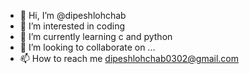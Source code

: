 - 👋 Hi, I’m @dipeshlohchab
- 👀 I’m interested in coding
- 🌱 I’m currently learning c and python
- 💞️ I’m looking to collaborate on ...
- 📫 How to reach me dipeshlohchab0302@gmail.com

<!---
dipeshlohchab/dipeshlohchab is a ✨ special ✨ repository because its `README.md` (this file) appears on your GitHub profile.
You can click the Preview link to take a look at your changes.
--->
